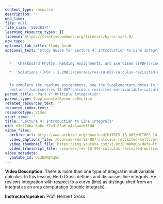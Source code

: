 ```yaml
---
content_type: resource
description: ''
end_time: ''
file: null
file_size: '55028174'
learning_resource_types: []
license: https://creativecommons.org/licenses/by-nc-sa/4.0/
ocw_type: ''
optional_tab_title: Study Guide
optional_text: 'Study Guide for Lecture 4: Introduction to Line Integrals


  *   Chalkboard Photos, Reading Assignments, and Exercises ([PDF](/courses/res-18-007-calculus-revisited-multivariable-calculus-fall-2011/resources/mitres_18_007_partv_lec04))

  *   Solutions ([PDF - 2.2MB](/courses/res-18-007-calculus-revisited-multivariable-calculus-fall-2011/resources/mitres_18_007_partv_sol04))


  To complete the reading assignments, see the Supplementary Notes in the [Study Materials
  section](/courses/res-18-007-calculus-revisited-multivariable-calculus-fall-2011/pages/study-materials).'
parent_title: 'Part V: Multiple Integration'
parent_type: SupplementalResourceSection
related_resources_text: ''
resource_index_text: ''
resourcetype: Video
start_time: ''
title: 'Lecture 4: Introduction to Line Integrals'
uid: e3e774ba-6abc-f7ed-83a6-e4a1aacbf5dd
video_files:
  archive_url: http://www.archive.org/download/MITRES.18-007/MITRES_18-007_Part5_lec4_300k.mp4
  video_captions_file: /courses/res-18-007-calculus-revisited-multivariable-calculus-fall-2011/70baf144251550ec9d511338eaa66166_Oc3ERNBhqGo.vtt
  video_thumbnail_file: https://img.youtube.com/vi/Oc3ERNBhqGo/default.jpg
  video_transcript_file: /courses/res-18-007-calculus-revisited-multivariable-calculus-fall-2011/243e012575d5233d60ceb7d39006bee5_Oc3ERNBhqGo.pdf
video_metadata:
  youtube_id: Oc3ERNBhqGo
---
```


**Video Description:** There is more than one type of integral in multivariable calculus. In this lesson, Herb Gross defines and discusses line integrals. He reviews integration with respect to a curve (line) as distinguished from an integral as an area computation (double integrals).

**Instructor/speaker:** Prof. Herbert Gross

